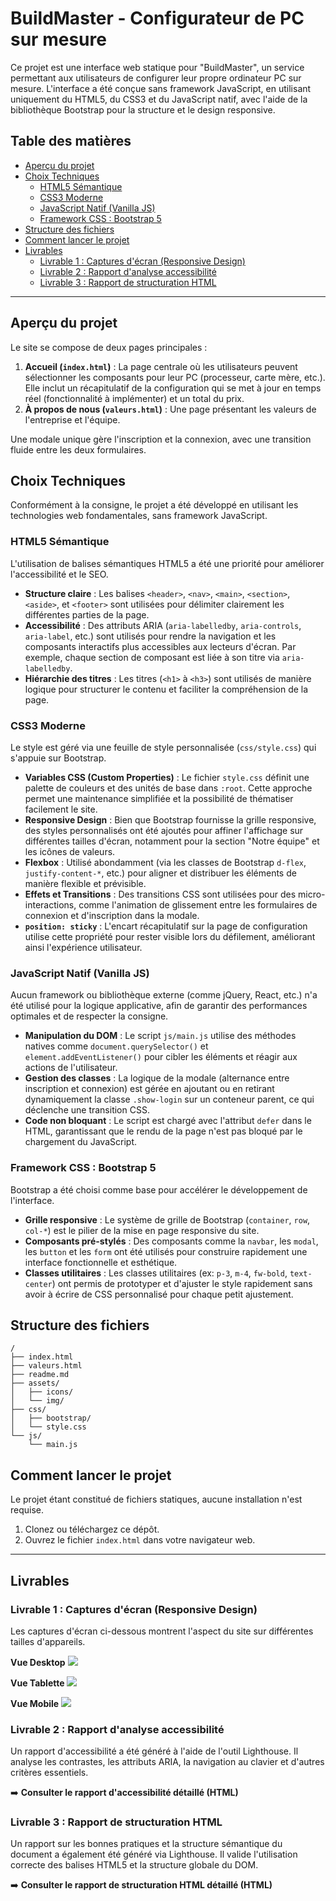 # BuildMaster - Configurateur de PC sur mesure

Ce projet est une interface web statique pour "BuildMaster", un service permettant aux utilisateurs de configurer leur propre ordinateur PC sur mesure. L'interface a été conçue sans framework JavaScript, en utilisant uniquement du HTML5, du CSS3 et du JavaScript natif, avec l'aide de la bibliothèque Bootstrap pour la structure et le design responsive.

## Table des matières

- [Aperçu du projet](#aperçu-du-projet)
- [Choix Techniques](#choix-techniques)
  - [HTML5 Sémantique](#html5-sémantique)
  - [CSS3 Moderne](#css3-moderne)
  - [JavaScript Natif (Vanilla JS)](#javascript-natif-vanilla-js)
  - [Framework CSS : Bootstrap 5](#framework-css--bootstrap-5)
- [Structure des fichiers](#structure-des-fichiers)
- [Comment lancer le projet](#comment-lancer-le-projet)
- [Livrables](#livrables)
  - [Livrable 1 : Captures d'écran (Responsive Design)](#livrable-1--captures-décran-responsive-design)
  - [Livrable 2 : Rapport d'analyse accessibilité](#livrable-2--rapport-danalyse-accessibilité)
  - [Livrable 3 : Rapport de structuration HTML](#livrable-3--rapport-de-structuration-html)

---

## Aperçu du projet

Le site se compose de deux pages principales :
1.  **Accueil (`index.html`)** : La page centrale où les utilisateurs peuvent sélectionner les composants pour leur PC (processeur, carte mère, etc.). Elle inclut un récapitulatif de la configuration qui se met à jour en temps réel (fonctionnalité à implémenter) et un total du prix.
2.  **À propos de nous (`valeurs.html`)** : Une page présentant les valeurs de l'entreprise et l'équipe.

Une modale unique gère l'inscription et la connexion, avec une transition fluide entre les deux formulaires.

## Choix Techniques

Conformément à la consigne, le projet a été développé en utilisant les technologies web fondamentales, sans framework JavaScript.

### HTML5 Sémantique

L'utilisation de balises sémantiques HTML5 a été une priorité pour améliorer l'accessibilité et le SEO.

-   **Structure claire** : Les balises `<header>`, `<nav>`, `<main>`, `<section>`, `<aside>`, et `<footer>` sont utilisées pour délimiter clairement les différentes parties de la page.
-   **Accessibilité** : Des attributs ARIA (`aria-labelledby`, `aria-controls`, `aria-label`, etc.) sont utilisés pour rendre la navigation et les composants interactifs plus accessibles aux lecteurs d'écran. Par exemple, chaque section de composant est liée à son titre via `aria-labelledby`.
-   **Hiérarchie des titres** : Les titres (`<h1>` à `<h3>`) sont utilisés de manière logique pour structurer le contenu et faciliter la compréhension de la page.

### CSS3 Moderne

Le style est géré via une feuille de style personnalisée (`css/style.css`) qui s'appuie sur Bootstrap.

-   **Variables CSS (Custom Properties)** : Le fichier `style.css` définit une palette de couleurs et des unités de base dans `:root`. Cette approche permet une maintenance simplifiée et la possibilité de thématiser facilement le site.
-   **Responsive Design** : Bien que Bootstrap fournisse la grille responsive, des styles personnalisés ont été ajoutés pour affiner l'affichage sur différentes tailles d'écran, notamment pour la section "Notre équipe" et les icônes de valeurs.
-   **Flexbox** : Utilisé abondamment (via les classes de Bootstrap `d-flex`, `justify-content-*`, etc.) pour aligner et distribuer les éléments de manière flexible et prévisible.
-   **Effets et Transitions** : Des transitions CSS sont utilisées pour des micro-interactions, comme l'animation de glissement entre les formulaires de connexion et d'inscription dans la modale.
-   **`position: sticky`** : L'encart récapitulatif sur la page de configuration utilise cette propriété pour rester visible lors du défilement, améliorant ainsi l'expérience utilisateur.

### JavaScript Natif (Vanilla JS)

Aucun framework ou bibliothèque externe (comme jQuery, React, etc.) n'a été utilisé pour la logique applicative, afin de garantir des performances optimales et de respecter la consigne.

-   **Manipulation du DOM** : Le script `js/main.js` utilise des méthodes natives comme `document.querySelector()` et `element.addEventListener()` pour cibler les éléments et réagir aux actions de l'utilisateur.
-   **Gestion des classes** : La logique de la modale (alternance entre inscription et connexion) est gérée en ajoutant ou en retirant dynamiquement la classe `.show-login` sur un conteneur parent, ce qui déclenche une transition CSS.
-   **Code non bloquant** : Le script est chargé avec l'attribut `defer` dans le HTML, garantissant que le rendu de la page n'est pas bloqué par le chargement du JavaScript.

### Framework CSS : Bootstrap 5

Bootstrap a été choisi comme base pour accélérer le développement de l'interface.

-   **Grille responsive** : Le système de grille de Bootstrap (`container`, `row`, `col-*`) est le pilier de la mise en page responsive du site.
-   **Composants pré-stylés** : Des composants comme la `navbar`, les `modal`, les `button` et les `form` ont été utilisés pour construire rapidement une interface fonctionnelle et esthétique.
-   **Classes utilitaires** : Les classes utilitaires (ex: `p-3`, `m-4`, `fw-bold`, `text-center`) ont permis de prototyper et d'ajuster le style rapidement sans avoir à écrire de CSS personnalisé pour chaque petit ajustement.

## Structure des fichiers

```
/
├── index.html
├── valeurs.html
├── readme.md
├── assets/
│   ├── icons/
│   └── img/
├── css/
│   ├── bootstrap/
│   └── style.css
└── js/
    └── main.js
```

## Comment lancer le projet

Le projet étant constitué de fichiers statiques, aucune installation n'est requise.
1.  Clonez ou téléchargez ce dépôt.
2.  Ouvrez le fichier `index.html` dans votre navigateur web.

---

## Livrables

### Livrable 1 : Captures d'écran (Responsive Design)

Les captures d'écran ci-dessous montrent l'aspect du site sur différentes tailles d'appareils.

**Vue Desktop**
![](screenshots/desktop.png)

**Vue Tablette**
![](screenshots/tablet.png)

**Vue Mobile**
![](screenshots/mobile.png)

### Livrable 2 : Rapport d'analyse accessibilité

Un rapport d'accessibilité a été généré à l'aide de l'outil Lighthouse. Il analyse les contrastes, les attributs ARIA, la navigation au clavier et d'autres critères essentiels.

➡️ **Consulter le rapport d'accessibilité détaillé (HTML)**

### Livrable 3 : Rapport de structuration HTML

Un rapport sur les bonnes pratiques et la structure sémantique du document a également été généré via Lighthouse. Il valide l'utilisation correcte des balises HTML5 et la structure globale du DOM.

➡️ **Consulter le rapport de structuration HTML détaillé (HTML)**